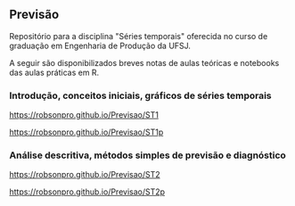 ## Previsão
Repositório para a disciplina "Séries temporais" oferecida no curso de graduação em Engenharia de Produção da UFSJ.

A seguir são disponibilizados breves notas de aulas teóricas e notebooks das aulas práticas em R.

### Introdução, conceitos iniciais, gráficos de séries temporais

https://robsonpro.github.io/Previsao/ST1

https://robsonpro.github.io/Previsao/ST1p

### Análise descritiva, métodos simples de previsão e diagnóstico

https://robsonpro.github.io/Previsao/ST2

https://robsonpro.github.io/Previsao/ST2p
